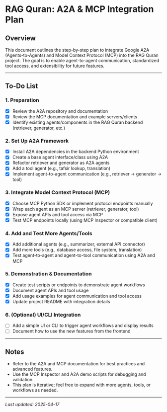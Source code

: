 # RAG Quran: A2A & MCP Integration Plan

## Overview

This document outlines the step-by-step plan to integrate Google A2A (Agents-to-Agents) and Model Context Protocol (MCP) into the RAG Quran project. The goal is to enable agent-to-agent communication, standardized tool access, and extensibility for future features.

---

## To-Do List

### 1. Preparation

- [x] Review the A2A repository and documentation
- [x] Review the MCP documentation and example servers/clients
- [x] Identify existing agents/components in the RAG Quran backend (retriever, generator, etc.)

### 2. Set Up A2A Framework

- [x] Install A2A dependencies in the backend Python environment
- [x] Create a base agent interface/class using A2A
- [x] Refactor retriever and generator as A2A agents
- [x] Add a tool agent (e.g., tafsir lookup, translation)
- [x] Implement agent-to-agent communication (e.g., retriever → generator → tool)

### 3. Integrate Model Context Protocol (MCP)

- [x] Choose MCP Python SDK or implement protocol endpoints manually
- [x] Wrap each agent as an MCP server (retriever, generator, tool)
- [x] Expose agent APIs and tool access via MCP
- [x] Test MCP endpoints locally (using MCP Inspector or compatible client)

### 4. Add and Test More Agents/Tools

- [x] Add additional agents (e.g., summarizer, external API connector)
- [x] Add more tools (e.g., database access, file system, translation)
- [x] Test agent-to-agent and agent-to-tool communication using A2A and MCP

### 5. Demonstration & Documentation

- [x] Create test scripts or endpoints to demonstrate agent workflows
- [x] Document agent APIs and tool usage
- [x] Add usage examples for agent communication and tool access
- [x] Update project README with integration details

### 6. (Optional) UI/CLI Integration

- [ ] Add a simple UI or CLI to trigger agent workflows and display results
- [ ] Document how to use the new features from the frontend

---

## Notes

- Refer to the A2A and MCP documentation for best practices and advanced features.
- Use the MCP Inspector and A2A demo scripts for debugging and validation.
- This plan is iterative; feel free to expand with more agents, tools, or workflows as needed.

---

_Last updated: 2025-04-17_
